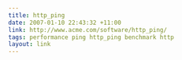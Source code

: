 ```yaml
---
title: http_ping
date: 2007-01-10 22:43:32 +11:00
link: http://www.acme.com/software/http_ping/
tags: performance ping http_ping benchmark http
layout: link
---
```

